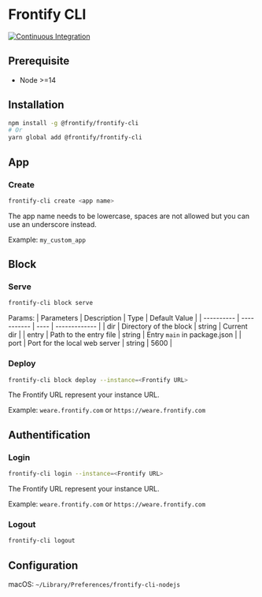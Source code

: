 # Frontify CLI

[![Continuous Integration](https://github.com/Frontify/frontify-cli/actions/workflows/continuous-integration.yml/badge.svg)](https://github.com/Frontify/frontify-cli/actions/workflows/continuous-integration.yml)

## Prerequisite

- Node >=14

## Installation

```bash
npm install -g @frontify/frontify-cli
# Or
yarn global add @frontify/frontify-cli
```

## App

### Create

```bash
frontify-cli create <app name>
```

The app name needs to be lowercase, spaces are not allowed but you can use an underscore instead.

Example: `my_custom_app`

## Block

### Serve

```bash
frontify-cli block serve
```

Params:
| Parameters | Description | Type | Default Value |
| ---------- | ----------- | ---- | ------------- |
| dir | Directory of the block | string | Current dir |
| entry | Path to the entry file | string | Entry `main` in package.json |
| port | Port for the local web server | string | 5600 |

### Deploy

```bash
frontify-cli block deploy --instance=<Frontify URL>
```

The Frontify URL represent your instance URL.

Example: `weare.frontify.com` or `https://weare.frontify.com`

## Authentification

### Login

```bash
frontify-cli login --instance=<Frontify URL>
```

The Frontify URL represent your instance URL.

Example: `weare.frontify.com` or `https://weare.frontify.com`

### Logout

```bash
frontify-cli logout
```

## Configuration

macOS: `~/Library/Preferences/frontify-cli-nodejs`
